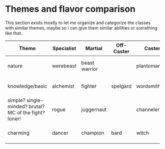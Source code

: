 # Themes and flavor comparison
This section exists mostly to let me organize and categorize the classes with similar themes, maybe so i can give them similar abilities or something like that.

| Theme                                                  | Specialist | Martial       | Off-Caster | Caster       | Skill                                          | Feat |
| ------------------------------------------------------ | ---------- | ------------- | ---------- | ------------ | ---------------------------------------------- | ---- |
| nature                                                 | werebeast  | beast warrior |            | plantomancer | nature, animal handling                        |      |
| knowledge/basic                                        | alchemist  | fighter       | spelgard   | wordsmith    | history, medicine, empathy                   |      |
| simple? single-minded? brutal? MC of the fight? loner! | rogue      | juggernaut    |            | channeler    | insight, perception, investigation                 |      |
| charming                                               | dancer     | champion      | bard       | witch        | persuasion, deception, intimidation |      |

